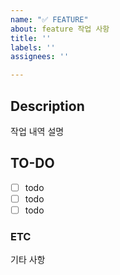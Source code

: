 ```yaml
---
name: "✅ FEATURE"
about: feature 작업 사항
title: ''
labels: ''
assignees: ''

---
```


## Description

작업 내역 설명

## TO-DO

- [ ]  todo
- [ ]  todo
- [ ]  todo

### ETC

기타 사항
